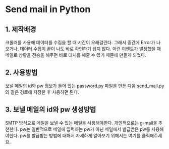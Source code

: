 # Send mail in Python
## 1. 제작배경
크롤러를 사용해 데이터를 수집을 할 때 시간이 오래걸린다. 그래서 중간에 Error가 나오거나, 데이터 수집이 끝이 나도 바로 확인하기 쉽지 않다. 이런 이벤트가 발생했을 때 메일로 상황을 전송을 해주면 바로 대처를 해줄 수 있기 때문에 만들게 되었다.

## 2. 사용방법
보낼 메일의 id와 pw 정보가 들어 있는 password.py 파일을 만든 다음 send_mail.py 와 같은 경로에 저장한 후 사용하면 된다.

## 3. 보낼 메일의 id와 pw 생성방법
SMTP 방식으로 메일을 보낼 수 있는 메일을 사용해야한다. 개인적으로는 g-mail을 추천한다.
pw는 일반적으로 메일에 입력하는 pw가 아닌 메일에서 발급받은 pw를 사용해야한다. pw를 발급받는 방법에 대해서 자세하게 알아보기 위해서는 여기를 클릭해주세요.